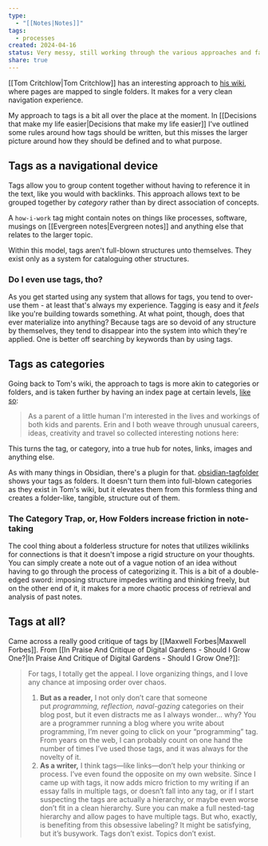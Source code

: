 ```yaml
---
type:
  - "[[Notes|Notes]]"
tags:
  - processes
created: 2024-04-16
status: Very messy, still working through the various approaches and far from reaching anything resembling a conclusion, or anything actionable really.
share: true
---
```


[[Tom Critchlow|Tom Critchlow]] has an interesting approach to [his wiki](https://tomcritchlow.com/wiki/), where pages are mapped to single folders. It makes for a very clean navigation experience.

My approach to tags is a bit all over the place at the moment. In [[Decisions that make my life easier|Decisions that make my life easier]] I've outlined some rules around how tags should be written, but this misses the larger picture around how they should be defined and to what purpose.

## Tags as a navigational device

Tags allow you to group content together without having to reference it in the text, like you would with backlinks. This approach allows text to be grouped together by _category_ rather than by direct association of concepts.

A `how-i-work` tag might contain notes on things like processes, software, musings on [[Evergreen notes|Evergreen notes]] and anything else that relates to the larger topic.

Within this model, tags aren't full-blown structures unto themselves. They exist only as a system for cataloguing other structures.

### Do I even use tags, tho?

As you get started using any system that allows for tags, you tend to over-use them - at least that's always my experience. Tagging is easy and it _feels_ like you're building towards something. At what point, though, does that ever materialize into anything? Because tags are so devoid of any structure by themselves, they tend to disappear into the system into which they're applied. One is better off searching by keywords than by using tags.

## Tags as categories

Going back to Tom's wiki, the approach to tags is more akin to categories or folders, and is taken further by having an index page at certain levels, [like so](https://tomcritchlow.com/wiki/parenting/):

> As a parent of a little human I'm interested in the lives and workings of both kids and parents. Erin and I both weave through unusual careers, ideas, creativity and travel so collected interesting notions here:

This turns the tag, or category, into a true hub for notes, links, images and anything else.

As with many things in Obsidian, there's a plugin for that. [obsidian-tagfolder](https://github.com/vrtmrz/obsidian-tagfolder) shows your tags as folders. It doesn't turn them into full-blown categories as they exist in Tom's wiki, but it elevates them from this formless thing and creates a folder-like, tangible, structure out of them.

### The Category Trap, or, How Folders increase friction in note-taking

The cool thing about a folderless structure for notes that utilizes wikilinks for connections is that it doesn't impose a rigid structure on your thoughts. You can simply create a note out of a vague notion of an idea without having to go through the process of categorizing it. This is a bit of a double-edged sword: imposing structure impedes writing and thinking freely, but on the other end of it, it makes for a more chaotic process of retrieval and analysis of past notes.

## Tags at all?

Came across a really good critique of tags by [[Maxwell Forbes|Maxwell Forbes]]. From [[In Praise And Critique of Digital Gardens - Should I Grow One?|In Praise And Critique of Digital Gardens - Should I Grow One?]]:

> For tags, I totally get the appeal. I love organizing things, and I love any chance at imposing order over chaos.
> 
> 1. **But as a reader,** I not only don’t care that someone put _programming, reflection, naval-gazing_ categories on their blog post, but it even distracts me as I always wonder… why? You are a programmer running a blog where you write about programming, I’m never going to click on your “programming” tag. From years on the web, I can probably count on one hand the number of times I’ve used those tags, and it was always for the novelty of it.
> 2. **As a writer,** I think tags—like links—don’t help your thinking or process. I’ve even found the opposite on my own website. Since I came up with tags, it now adds micro friction to my writing if an essay falls in multiple tags, or doesn’t fall into any tag, or if I start suspecting the tags are actually a hierarchy, or maybe even worse don’t fit in a clean hierarchy. Sure you can make a full nested-tag hierarchy and allow pages to have multiple tags. But who, exactly, is benefiting from this obsessive labeling? It might be satisfying, but it’s busywork. Tags don’t exist. Topics don’t exist.